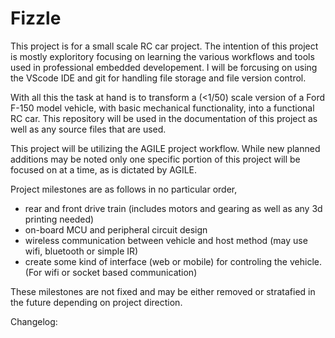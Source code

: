 # Fizzle
This project is for a small scale RC car project. The intention of this project is mostly exploritory focusing on learning the various workflows and tools used in professional embedded developement. I will be forcusing on using the VScode IDE and git for handling file storage and file version control. 

With all this the task at hand is to transform a (<1/50) scale version of a Ford F-150 model vehicle, with basic mechanical functionality, into a functional RC car. This repository will be used in the documentation of this project as well as any source files that are used.

This project will be utilizing the AGILE project workflow. While new planned additions may be noted only one specific portion of this project will be focused on at a time, as is dictated by AGILE. 

Project milestones are as follows in no particular order,
- rear and front drive train (includes motors and gearing as well as any 3d printing needed)
- on-board MCU and peripheral circuit design
- wireless communication between vehicle and host method (may use wifi, bluetooth or simple IR)
- create some kind of interface (web or mobile) for controling the vehicle. (For wifi or socket based communication)

These milestones are not fixed and may be either removed or stratafied in the future depending on project direction.

Changelog:

